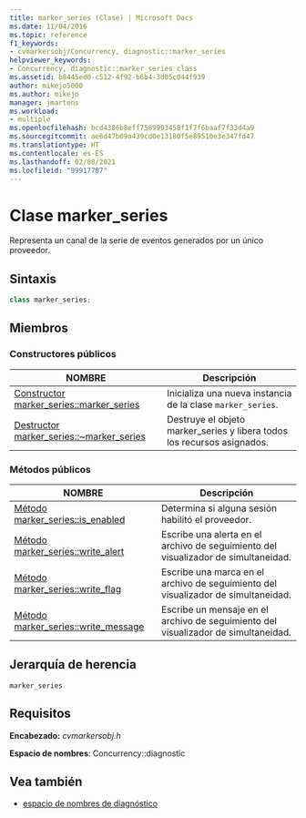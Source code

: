 ```yaml
---
title: marker_series (Clase) | Microsoft Docs
ms.date: 11/04/2016
ms.topic: reference
f1_keywords:
- cvmarkersobj/Concurrency, diagnostic::marker_series
helpviewer_keywords:
- Concurrency, diagnostic::marker_series class
ms.assetid: b8445ed0-c512-4f92-b6b4-3d05c044f939
author: mikejo5000
ms.author: mikejo
manager: jmartens
ms.workload:
- multiple
ms.openlocfilehash: bcd4386b8eff7589993458f1f7f6baaf7f33d4a9
ms.sourcegitcommit: ae6d47b09a439cd0e13180f5e89510e3e347fd47
ms.translationtype: HT
ms.contentlocale: es-ES
ms.lasthandoff: 02/08/2021
ms.locfileid: "99917787"
---
```

# <a name="marker_series-class"></a>Clase marker_series
Representa un canal de la serie de eventos generados por un único proveedor.

## <a name="syntax"></a>Sintaxis

```cpp
class marker_series;
```

## <a name="members"></a>Miembros

### <a name="public-constructors"></a>Constructores públicos

|NOMBRE|Descripción|
|----------|-----------------|
|[Constructor marker_series::marker_series](../profiling/marker-series-marker-series-constructor.md)|Inicializa una nueva instancia de la clase `marker_series`.|
|[Destructor marker_series::~marker_series](../profiling/marker-series-tilde-marker-series-destructor.md)|Destruye el objeto marker_series y libera todos los recursos asignados.|

### <a name="public-methods"></a>Métodos públicos

|NOMBRE|Descripción|
|----------|-----------------|
|[Método marker_series::is_enabled](../profiling/marker-series-is-enabled-method.md)|Determina si alguna sesión habilitó el proveedor.|
|[Método marker_series::write_alert](../profiling/marker-series-write-alert-method.md)|Escribe una alerta en el archivo de seguimiento del visualizador de simultaneidad.|
|[Método marker_series::write_flag](../profiling/marker-series-write-flag-method.md)|Escribe una marca en el archivo de seguimiento del visualizador de simultaneidad.|
|[Método marker_series::write_message](../profiling/marker-series-write-message-method.md)|Escribe un mensaje en el archivo de seguimiento del visualizador de simultaneidad.|

## <a name="inheritance-hierarchy"></a>Jerarquía de herencia
 `marker_series`

## <a name="requirements"></a>Requisitos
 **Encabezado:** *cvmarkersobj.h*

 **Espacio de nombres**: Concurrency::diagnostic

## <a name="see-also"></a>Vea también
- [espacio de nombres de diagnóstico](../profiling/diagnostic-namespace.md)